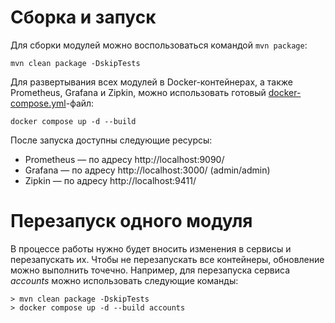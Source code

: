# Сборка и запуск

Для сборки модулей можно воспользоваться командой `mvn package`:
```shell
mvn clean package -DskipTests
```

Для развертывания всех модулей в Docker-контейнерах, а также Prometheus, Grafana и Zipkin,
можно использовать готовый [docker-compose.yml](docker-compose.yml)-файл:
```shell
docker compose up -d --build
```

После запуска доступны следующие ресурсы:
* Prometheus — по адресу http://localhost:9090/
* Grafana — по адресу http://localhost:3000/ (admin/admin)
* Zipkin — по адресу http://localhost:9411/

# Перезапуск одного модуля
В процессе работы нужно будет вносить изменения в сервисы и перезапускать их.
Чтобы не перезапускать все контейнеры, обновление можно выполнить точечно.
Например, для перезапуска сервиса _accounts_ можно использовать следующие команды:
```shell
> mvn clean package -DskipTests
> docker compose up -d --build accounts
```